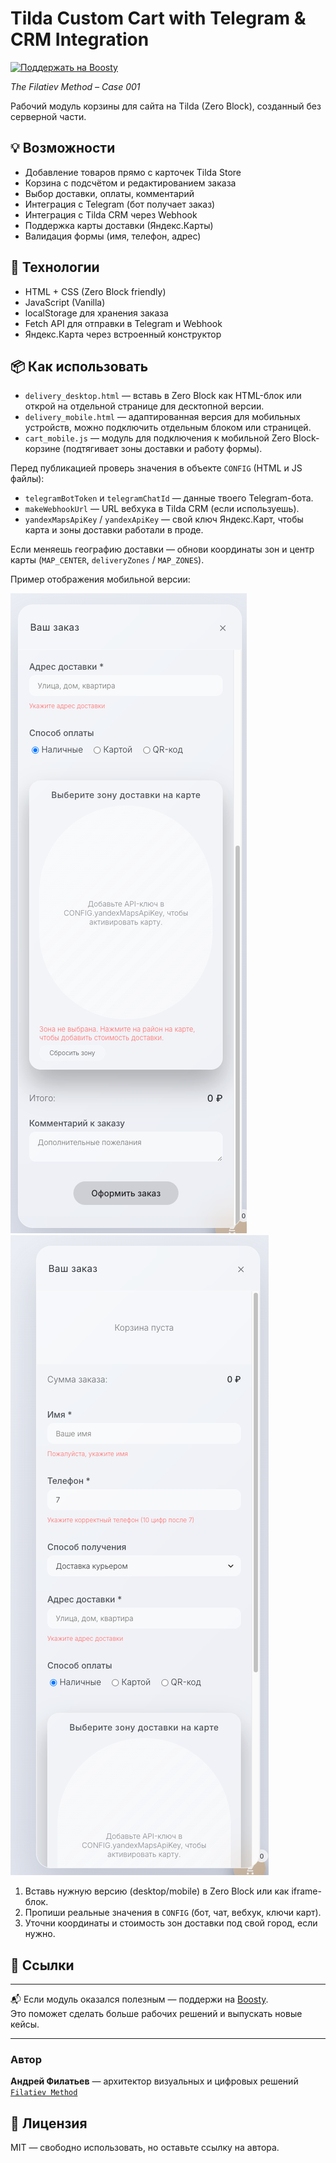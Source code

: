 # Tilda Custom Cart with Telegram & CRM Integration  
[![Поддержать на Boosty](https://img.shields.io/badge/Support-Boosty-orange?logo=boosty)](https://boosty.to/afilaga)

_The Filatiev Method – Case 001_

Рабочий модуль корзины для сайта на Tilda (Zero Block), созданный без серверной части.

## 💡 Возможности
- Добавление товаров прямо с карточек Tilda Store
- Корзина с подсчётом и редактированием заказа
- Выбор доставки, оплаты, комментарий
- Интеграция с Telegram (бот получает заказ)
- Интеграция с Tilda CRM через Webhook
- Поддержка карты доставки (Яндекс.Карты)
- Валидация формы (имя, телефон, адрес)

## 🧩 Технологии
- HTML + CSS (Zero Block friendly)
- JavaScript (Vanilla)
- localStorage для хранения заказа
- Fetch API для отправки в Telegram и Webhook
- Яндекс.Карта через встроенный конструктор

## 📦 Как использовать

- `delivery_desktop.html` — вставь в Zero Block как HTML-блок или открой на отдельной странице для десктопной версии.
- `delivery_mobile.html` — адаптированная версия для мобильных устройств, можно подключить отдельным блоком или страницей.
- `cart_mobile.js` — модуль для подключения к мобильной Zero Block-корзине (подтягивает зоны доставки и работу формы).

Перед публикацией проверь значения в объекте `CONFIG` (HTML и JS файлы):
- `telegramBotToken` и `telegramChatId` — данные твоего Telegram-бота.
- `makeWebhookUrl` — URL вебхука в Tilda CRM (если используешь).
- `yandexMapsApiKey` / `yandexApiKey` — свой ключ Яндекс.Карт, чтобы карта и зоны доставки работали в проде.

Если меняешь географию доставки — обнови координаты зон и центр карты (`MAP_CENTER`, `deliveryZones` / `MAP_ZONES`).


Пример отображения мобильной версии:

![Cart Mobile Form](https://github.com/afilaga/tilda-cart-delivery/raw/main/delivery_mobile_form.png)
![Cart Mobile Map](https://github.com/afilaga/tilda-cart-delivery/raw/main/delivery_mobile_map.png)

1. Вставь нужную версию (desktop/mobile) в Zero Block или как iframe-блок.
2. Пропиши реальные значения в `CONFIG` (бот, чат, вебхук, ключи карт).
3. Уточни координаты и стоимость зон доставки под свой город, если нужно.

## 🔗 Ссылки

---

📬 Если модуль оказался полезным — поддержи на [Boosty](https://boosty.to/afilaga).  
Это поможет сделать больше рабочих решений и выпускать новые кейсы.


---

### Автор  
**Андрей Филатьев** — архитектор визуальных и цифровых решений  
[`Filatiev Method`](https://boosty.to/afilaga)

## 🧷 Лицензия  
MIT — свободно использовать, но оставьте ссылку на автора.
